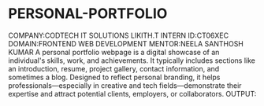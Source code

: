 # PERSONAL-PORTFOLIO
COMPANY:CODTECH IT SOLUTIONS
LIKITH.T
INTERN ID:CT06XEC
DOMAIN:FRONTEND WEB DEVELOPMENT
MENTOR:NEELA SANTHOSH KUMAR
A personal portfolio webpage is a digital showcase of an individual's skills, work, and achievements. It typically includes sections like an introduction, resume, project gallery, contact information, and sometimes a blog. Designed to reflect personal branding, it helps professionals—especially in creative and tech fields—demonstrate their expertise and attract potential clients, employers, or collaborators.
OUTPUT:
